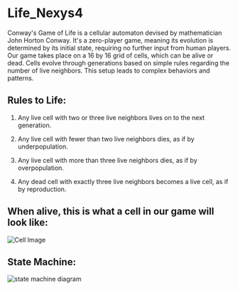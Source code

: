 # Life_Nexys4

Conway's Game of Life is a cellular automaton devised by mathematician John Horton Conway. It's a zero-player game, meaning its evolution is determined by its initial state, requiring no further input from human players. Our game takes place on a 16 by 16 grid of cells, which can be alive or dead. Cells evolve through generations based on simple rules regarding the number of live neighbors. This setup leads to complex behaviors and patterns. 

## Rules to Life:
1. Any live cell with two or three live neighbors lives on to the next generation.

2. Any live cell with fewer than two live neighbors dies, as if by underpopulation.

3. Any live cell with more than three live neighbors dies, as if by overpopulation.

4. Any dead cell with exactly three live neighbors becomes a live cell, as if by reproduction.

## When alive, this is what a cell in our game will look like:
![Cell Image](https://raw.githubusercontent.com/AsherHoltham/Life_Nexys4/tree/main/README.md_supplements/node.jpg)

## State Machine:

![state machine diagram](https://raw.githubusercontent.com/AsherHoltham/Life_Nexys4/tree/main/README.md_supplements/Game_of_Life_Nexys4_State_Diagram.jpg)
